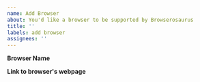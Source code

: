 ```yaml
---
name: Add Browser
about: You'd like a browser to be supported by Browserosaurus
title: ''
labels: add browser
assignees: ''
---
```


<!--
Please read the following article, especially if it is your first issue on one of my repos.
https://css-tricks.com/open-source-etiquette-guidebook/#article-header-id-1
-->

**Browser Name**

**Link to browser's webpage**
